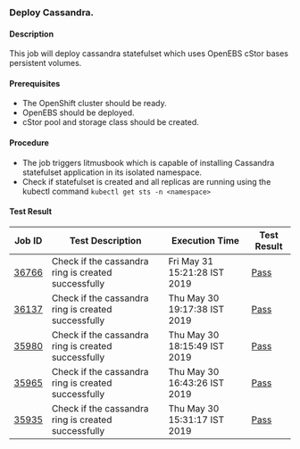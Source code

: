 ### Deploy Cassandra.

#### Description

This job will deploy cassandra statefulset which uses OpenEBS cStor bases persistent volumes.

#### Prerequisites

- The OpenShift cluster should be ready.
- OpenEBS should be deployed.
- cStor pool and storage class should be created.

#### Procedure

- The job triggers litmusbook which is capable of installing Cassandra statefulset application in its isolated namespace.
- Check if statefulset is created and all replicas are running using the kubectl command `kubectl get sts -n <namespace>`

#### Test Result


| Job ID |   Test Description         | Execution Time |Test Result   |
 |---------|---------------------------| --------------|--------|
|     <a href="https://gitlab.openebs.ci/openebs/e2e-openshift/-/jobs/36766">36766</a>           |  Check if the cassandra ring is created successfully           | Fri May 31 15:21:28 IST 2019  | <a href="https://e2e-logs.openebs100.io/app/kibana#/discover?_g=(refreshInterval:(pause:!t,value:0),time:(from:now-7d,mode:quick,to:now))&_a=(columns:!(_source),filters:!(('$state':(store:appState),meta:(alias:!n,disabled:!f,index:cluster-logs,key:commit_id,negate:!f,params:(query:37e38528aadce8ca5770803a70648152b0f43656,type:phrase),type:phrase,value:37e38528aadce8ca5770803a70648152b0f43656),query:(match:(commit_id:(query:37e38528aadce8ca5770803a70648152b0f43656,type:phrase)))),('$state':(store:appState),meta:(alias:!n,disabled:!f,index:cluster-logs,key:pipeline_id,negate:!f,params:(query:1571,type:phrase),type:phrase,value:1571),query:(match:(pipeline_id:(query:1571,type:phrase))))),index:cluster-logs,interval:auto,query:(language:lucene,query:''),sort:!('@timestamp',desc))">Pass</a> |
|     <a href="https://gitlab.openebs.ci/openebs/e2e-openshift/-/jobs/36137">36137</a>           |  Check if the cassandra ring is created successfully           | Thu May 30 19:17:38 IST 2019  | <a href="https://e2e-logs.openebs100.io/app/kibana#/discover?_g=(refreshInterval:(pause:!t,value:0),time:(from:now-7d,mode:quick,to:now))&_a=(columns:!(_source),filters:!(('$state':(store:appState),meta:(alias:!n,disabled:!f,index:cluster-logs,key:commit_id,negate:!f,params:(query:cb476f8e715fb374877c31b699863b56dd3c5ded,type:phrase),type:phrase,value:cb476f8e715fb374877c31b699863b56dd3c5ded),query:(match:(commit_id:(query:cb476f8e715fb374877c31b699863b56dd3c5ded,type:phrase)))),('$state':(store:appState),meta:(alias:!n,disabled:!f,index:cluster-logs,key:pipeline_id,negate:!f,params:(query:1551,type:phrase),type:phrase,value:1551),query:(match:(pipeline_id:(query:1551,type:phrase))))),index:cluster-logs,interval:auto,query:(language:lucene,query:''),sort:!('@timestamp',desc))">Pass</a> |
|     <a href="https://gitlab.openebs.ci/openebs/e2e-openshift/-/jobs/35980">35980</a>           |  Check if the cassandra ring is created successfully           | Thu May 30 18:15:49 IST 2019  | <a href="https://e2e-logs.openebs100.io/app/kibana#/discover?_g=(refreshInterval:(pause:!t,value:0),time:(from:now-7d,mode:quick,to:now))&_a=(columns:!(_source),filters:!(('$state':(store:appState),meta:(alias:!n,disabled:!f,index:cluster-logs,key:commit_id,negate:!f,params:(query:cb476f8e715fb374877c31b699863b56dd3c5ded,type:phrase),type:phrase,value:cb476f8e715fb374877c31b699863b56dd3c5ded),query:(match:(commit_id:(query:cb476f8e715fb374877c31b699863b56dd3c5ded,type:phrase)))),('$state':(store:appState),meta:(alias:!n,disabled:!f,index:cluster-logs,key:pipeline_id,negate:!f,params:(query:1546,type:phrase),type:phrase,value:1546),query:(match:(pipeline_id:(query:1546,type:phrase))))),index:cluster-logs,interval:auto,query:(language:lucene,query:''),sort:!('@timestamp',desc))">Pass</a> |
|     <a href="https://gitlab.openebs.ci/openebs/e2e-openshift/-/jobs/35965">35965</a>           |  Check if the cassandra ring is created successfully           | Thu May 30 16:43:26 IST 2019  | <a href="https://e2e-logs.openebs100.io/app/kibana#/discover?_g=(refreshInterval:(pause:!t,value:0),time:(from:now-7d,mode:quick,to:now))&_a=(columns:!(_source),filters:!(('$state':(store:appState),meta:(alias:!n,disabled:!f,index:cluster-logs,key:commit_id,negate:!f,params:(query:c0e4dbb5041fc5d0a6bf4c7f043e1ef3c6470ab1,type:phrase),type:phrase,value:c0e4dbb5041fc5d0a6bf4c7f043e1ef3c6470ab1),query:(match:(commit_id:(query:c0e4dbb5041fc5d0a6bf4c7f043e1ef3c6470ab1,type:phrase)))),('$state':(store:appState),meta:(alias:!n,disabled:!f,index:cluster-logs,key:pipeline_id,negate:!f,params:(query:1545,type:phrase),type:phrase,value:1545),query:(match:(pipeline_id:(query:1545,type:phrase))))),index:cluster-logs,interval:auto,query:(language:lucene,query:''),sort:!('@timestamp',desc))">Pass</a> |
 |    <a href="https://gitlab.openebs.ci/openebs/e2e-openshift/-/jobs/35935">35935</a>   |  Check if the cassandra ring is created successfully           |  Thu May 30 15:31:17 IST 2019     |<a href="https://e2e-logs.openebs100.io/app/kibana#/discover?_g=(refreshInterval:(pause:!t,value:0),time:(from:now-7d,mode:quick,to:now))&_a=(columns:!(_source),filters:!(('$state':(store:appState),meta:(alias:!n,disabled:!f,index:cluster-logs,key:commit_id,negate:!f,params:(query:200d4baec1049714d4f923e283bfd8c7944615f5,type:phrase),type:phrase,value:200d4baec1049714d4f923e283bfd8c7944615f5),query:(match:(commit_id:(query:200d4baec1049714d4f923e283bfd8c7944615f5,type:phrase)))),('$state':(store:appState),meta:(alias:!n,disabled:!f,index:cluster-logs,key:pipeline_id,negate:!f,params:(query:1543,type:phrase),type:phrase,value:1543),query:(match:(pipeline_id:(query:1543,type:phrase))))),index:cluster-logs,interval:auto,query:(language:lucene,query:''),sort:!('@timestamp',desc))">Pass</a>  |

